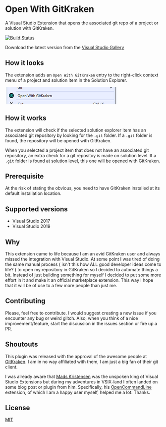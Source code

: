 # Open With GitKraken

A Visual Studio Extension that opens the associated git repo of a project or solution with GitKraken.

[![Build Status](https://dev.azure.com/codestackbv/OpenWithGitKraken/_apis/build/status/rwlnd.OpenWithGitKraken?branchName=master)](https://dev.azure.com/codestackbv/OpenWithGitKraken/_build/latest?definitionId=1&branchName=master)

Download the latest version from the [Visual Studio Gallery](https://visualstudiogallery.msdn.microsoft.com/)

## How it looks

The extension adds an `Open With GitKraken` entry to the right-click context menu of a project and solution item in the Solution Explorer.

![Open With GitKraken Context Menu Entry](images/context-menu-entry.png)

## How it works

The extension will check if the selected solution explorer item has an associated git repository by looking for the `.git` folder. If a `.git` folder is found, the repository will be opened with GitKraken.

When you selected a project item that does not have an associated git repository, an extra check for a git repositoy is made on solution level. If a `.git` folder is found at solution level, this one will be opened with GitKraken.

## Prerequisite

At the risk of stating the obvious, you need to have GitKraken installed at its default installation location.

## Supported versions

- Visual Studio 2017
- Visual Studio 2019

## Why

This extension came to life because I am an avid GitKraken user and always missed the integration with Visual Studio. At some point I was tired of doing the same manual process ( isn't this how ALL good developer ideas come to life? ) to open my repository in GitKraken so I decided to automate things a bit. Instead of just building something for myself I decided to put some more effort in it and make it an official marketplace extension. This way I hope that it will be of use to a few more people than just me.

## Contributing

Please, feel free to contribute. I would suggest creating a new issue if you encounter any bug or weird glitch. Also, when you think of a nice improvement/feature, start the discussion in the issues section or fire up a PR.

## Shoutouts

This plugin was released with the approval of the awesome people at [GitKraken](https://www.gitkraken.com/). I am in no way affiliated with them, I am just a big fan of their git client.

I was already aware that [Mads Kristensen](https://github.com/madskristensen) was the unspoken king of Visual Studio Extensions but during my adventures in VSIX-land I often landed on some blog post or plugin from him. Specifically, his [OpenCommandLine](https://github.com/madskristensen/OpenCommandLine) extension, of which I am a happy user myself, helped me a lot. Thanks.

## License

[MIT](LICENCE)
